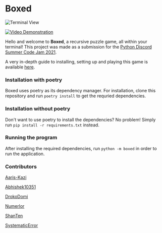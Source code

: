 # Boxed

![Terminal View](https://media.discordapp.net/attachments/862971677440737340/865258712352686100/unknown.png)

[![Video Demonstration](https://img.youtube.com/vi/qLHOXvELOzI/0.jpg)](https://youtu.be/qLHOXvELOzI)

Hello and welcome to **Boxed**, a recursive puzzle game, all within your terminal! This project was made as a submission for the [Python Discord Summer Code Jam 2021](https://pythondiscord.com/events/code-jams/8/).

A very in-depth guide to installing, setting up and playing this game is available [here](https://github.com/SystematicError/code-jam/tree/master/README.md).

### Installation with poetry

Boxed uses poetry as its dependency manager. For installation, clone this repository and run `poetry install` to get the requried dependencies.

### Installation without poetry

Don't want to use poetry to install the dependencies? No problem! Simply run `pip install -r requirements.txt` instead.

### Running the program

After installing the required dependencies, run `python -m boxed` in order to run the application.


### Contributors

[Aaris-Kazi](https://github.com/Aaris-Kazi)

[Abhishek10351](https://github.com/Abhishek10351)

[DrokoDomi](https://github.com/DrokoDomi)

[Numerlor](https://github.com/Numerlor)

[ShanTen](https://github.com/ShanTen)

[SystematicError](https://github.com/SystematicError)
